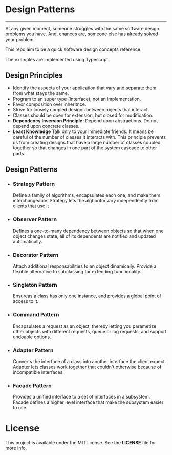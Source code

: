 # Design Patterns 
-----

At any given moment, someone struggles with the same software design problems you have. 
And, chances are, someone else has already solved your problem.

This repo aim to be a quick software design concepts reference.

The examples are implemented using Typescript.

## Design Principles

- Identify the aspects of your application that vary and separate them  from what stays the same.
- Program to an super type (interface), not an implementation.
- Favor composition over inheritnce.
- Strive for loosely coupled designs between objects that interact.
- Classes should be open for extension, but closed for modification.
- __Dependency Inversion Principle:__ Depend upon abstractions. 
Do not depend upon concrete classes.
- __Least Knowledge__ Talk only to your immediate friends.
It means be careful of the number of classes it interacts with.
This principle prevents us from creating designs that have a large number of classes coupled
together so that changes in one part of the system cascade to other parts.

## Design Patterns

- ### __Strategy Pattern__
  Define a family of algorithms, encapsulates each one, and make them interchangeable. 
  Strategy  lets the alghoritm vary independently from clients that use it

- ### __Observer Pattern__
  Defines a one-to-many dependency between objects so that when one object changes state, all of its dependents are notified and updated automatically.

- ### __Decorator Pattern__
  Attach additional responsabilities to an object dinamically.
  Provide a flexible alternative to subclassing for extending functionality.

- ### __Singleton Pattern__
  Ensureas a class has only one instance, and provides a global point of access to it.

- ### __Command Pattern__
  Encapsulates a request as an object, thereby letting you parametize other objects with different requests, queue or log requests, and support undoable options.

- ### __Adapter Pattern__
  Converts the interface of a class into another interface the client expect.
  Adapter lets classes work together that couldn't otherwise because of incompatible interfaces.

- ### __Facade Pattern__
  Provides a unified interface to a set of interfaces in a subsystem.
  Facade defines a higher level interface that make the subsystem easier to use.

# License

This project is available under the MIT license. See the __LICENSE__ file for more info.